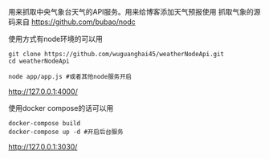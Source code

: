 用来抓取中央气象台天气的API服务。用来给博客添加天气预报使用
抓取气象的源码来自
https://github.com/bubao/nodc

使用方式有node环境的可以用
```
git clone https://github.com/wuguanghai45/weatherNodeApi.git
cd weatherNodeApi
```

```
node app/app.js #或者其他node服务开启
```
http://127.0.0.1:4000/

使用docker compose的话可以用

```
docker-compose build
docker-compose up -d #开启后台服务
```
http://127.0.0.1:3030/

